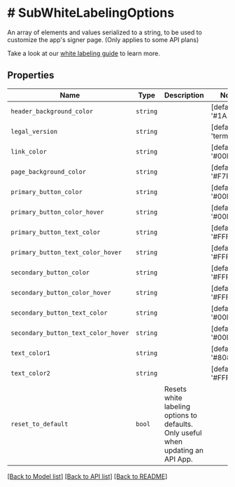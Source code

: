 # # SubWhiteLabelingOptions

An array of elements and values serialized to a string, to be used to customize the app&#39;s signer page. (Only applies to some API plans)

Take a look at our [white labeling guide](https://developers.hellosign.com/api/reference/premium-branding/) to learn more.

## Properties

Name | Type | Description | Notes
------------ | ------------- | ------------- | -------------
| `header_background_color` | ```string``` |    |  [default to '#1A1A1A'] |
| `legal_version` | ```string``` |    |  [default to 'terms1'] |
| `link_color` | ```string``` |    |  [default to '#00B3E6'] |
| `page_background_color` | ```string``` |    |  [default to '#F7F8F9'] |
| `primary_button_color` | ```string``` |    |  [default to '#00B3E6'] |
| `primary_button_color_hover` | ```string``` |    |  [default to '#00B3E6'] |
| `primary_button_text_color` | ```string``` |    |  [default to '#FFFFFF'] |
| `primary_button_text_color_hover` | ```string``` |    |  [default to '#FFFFFF'] |
| `secondary_button_color` | ```string``` |    |  [default to '#FFFFFF'] |
| `secondary_button_color_hover` | ```string``` |    |  [default to '#FFFFFF'] |
| `secondary_button_text_color` | ```string``` |    |  [default to '#00B3E6'] |
| `secondary_button_text_color_hover` | ```string``` |    |  [default to '#00B3E6'] |
| `text_color1` | ```string``` |    |  [default to '#808080'] |
| `text_color2` | ```string``` |    |  [default to '#FFFFFF'] |
| `reset_to_default` | ```bool``` |  Resets white labeling options to defaults. Only useful when updating an API App.  |  |

[[Back to Model list]](../../README.md#models) [[Back to API list]](../../README.md#endpoints) [[Back to README]](../../README.md)
